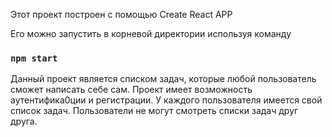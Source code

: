 Этот проект построен с помощью Create React APP

Его можно запустить в корневой директории используя команду

### `npm start`

Данный проект является списком задач, которые любой пользователь сможет написать себе сам.
Проект имеет возможность аутентифика0ции и регистрации. У каждого пользователя имеется свой список задач. Пользователи не могут смотреть списки задач друг друга.
